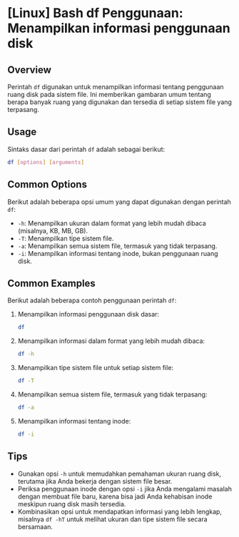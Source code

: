 # [Linux] Bash df Penggunaan: Menampilkan informasi penggunaan disk

## Overview
Perintah `df` digunakan untuk menampilkan informasi tentang penggunaan ruang disk pada sistem file. Ini memberikan gambaran umum tentang berapa banyak ruang yang digunakan dan tersedia di setiap sistem file yang terpasang.

## Usage
Sintaks dasar dari perintah `df` adalah sebagai berikut:

```bash
df [options] [arguments]
```

## Common Options
Berikut adalah beberapa opsi umum yang dapat digunakan dengan perintah `df`:

- `-h`: Menampilkan ukuran dalam format yang lebih mudah dibaca (misalnya, KB, MB, GB).
- `-T`: Menampilkan tipe sistem file.
- `-a`: Menampilkan semua sistem file, termasuk yang tidak terpasang.
- `-i`: Menampilkan informasi tentang inode, bukan penggunaan ruang disk.

## Common Examples
Berikut adalah beberapa contoh penggunaan perintah `df`:

1. Menampilkan informasi penggunaan disk dasar:
   ```bash
   df
   ```

2. Menampilkan informasi dalam format yang lebih mudah dibaca:
   ```bash
   df -h
   ```

3. Menampilkan tipe sistem file untuk setiap sistem file:
   ```bash
   df -T
   ```

4. Menampilkan semua sistem file, termasuk yang tidak terpasang:
   ```bash
   df -a
   ```

5. Menampilkan informasi tentang inode:
   ```bash
   df -i
   ```

## Tips
- Gunakan opsi `-h` untuk memudahkan pemahaman ukuran ruang disk, terutama jika Anda bekerja dengan sistem file besar.
- Periksa penggunaan inode dengan opsi `-i` jika Anda mengalami masalah dengan membuat file baru, karena bisa jadi Anda kehabisan inode meskipun ruang disk masih tersedia.
- Kombinasikan opsi untuk mendapatkan informasi yang lebih lengkap, misalnya `df -hT` untuk melihat ukuran dan tipe sistem file secara bersamaan.